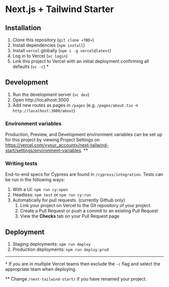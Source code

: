 # Next.js + Tailwind Starter

## Installation

1. Clone this repository (`git clone «TBD»`)
2. Install dependencies (`npm install`)
3. Install `vercel` globally (`npm i -g vercel@latest`)
4. Log in to Vercel (`vc login`)
5. Link this project to Vercel with an initial deployment confirming all defaults (`vc -c`) *

## Development

1. Run the development server (`vc dev`)
2. Open http://localhost:3000
3. Add new routes as pages in `/pages` (e.g. `/pages/about.tsx` -> `http://localhost:3000/about`)

### Environment variables

Production, Preview, and Development environment variables can be set up for this project by viewing Project Settings on https://vercel.com/«your_account»/next-tailwind-start/settings/environment-variables. **

### Writing tests

End-to-end specs for Cypress are found in `/cypress/integration`. Tests can be run in the following ways:

1. With a UI: `npm run cy:open`
2. Headless: `npm test` or `npm run cy:run`
3. Automatically for pull requests. (currently Github only)
   1. Link your project on Vercel to the Git repository of your project.
   2. Create a Pull Request or push a commit to an existing Pull Request
   3. View the **Checks** tab on your Pull Request page

## Deployment

1. Staging deployments: `npm run deploy`
2. Production deployments: `npm run deploy:prod`

---

\* If you are in multiple Vercel teams then exclude the `-c` flag and select the appropriate team when deploying.

\** Change `/next-tailwind-start/` if you have renamed your project.